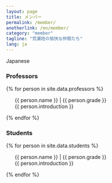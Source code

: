 ```yaml
---
layout: page
title: メンバー
permalink: /member/
anotherlink: /en/member/
category: "member"
tagline: "荒瀬班の愉快な仲間たち"
lang: ja
---
```

Japanese
<h3 class="member-role"><span>Professors</span></h3> 

{% for person in site.data.professors %}
  <ul class="member-content">
    {{ person.name }} | {{ person.grade }} <br>
    {{ person.introduction }}
  </ul>
{% endfor %}

<h3 class="member-role"><span>Students</span></h3>

{% for person in site.data.students %}
  <ul class="member-content">
    {{ person.name }} | {{ person.grade }} <br>
    {{ person.introduction }}
  </ul>
{% endfor %}
